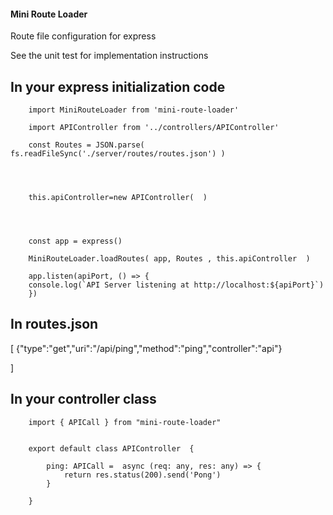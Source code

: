 #### Mini Route Loader

 Route file configuration for express 

 See the unit test for implementation instructions 


## In your express initialization code 



        import MiniRouteLoader from 'mini-route-loader'

        import APIController from '../controllers/APIController'

        const Routes = JSON.parse( fs.readFileSync('./server/routes/routes.json') )




        this.apiController=new APIController(  )
                



        const app = express()

        MiniRouteLoader.loadRoutes( app, Routes , this.apiController  )

        app.listen(apiPort, () => {
        console.log(`API Server listening at http://localhost:${apiPort}`)
        })





## In routes.json 


  [ 
    {"type":"get","uri":"/api/ping","method":"ping","controller":"api"}
 
]


## In your controller class



        import { APICall } from "mini-route-loader"


        export default class APIController  {

            ping: APICall =  async (req: any, res: any) => {
                return res.status(200).send('Pong')
            }

        }



